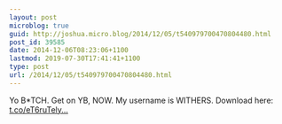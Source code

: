 ```yaml
---
layout: post
microblog: true
guid: http://joshua.micro.blog/2014/12/05/t540979700470804480.html
post_id: 39585
date: 2014-12-06T08:23:06+1100
lastmod: 2019-07-30T17:41:41+1100
type: post
url: /2014/12/05/t540979700470804480.html
---
```

Yo B*TCH. Get on YB, NOW. My username is WITHERS. Download here: [t.co/eT6ruTely...](http://t.co/eT6ruTelyw)
